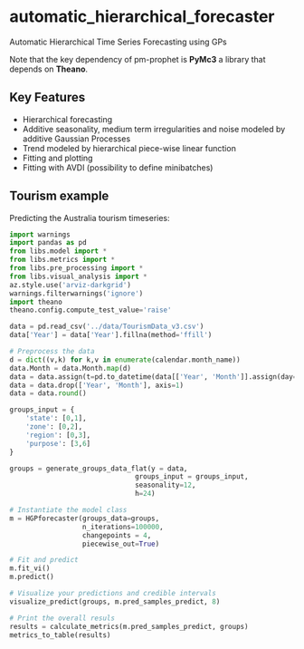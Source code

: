 # automatic_hierarchical_forecaster
Automatic Hierarchical Time Series Forecasting using GPs

Note that the key dependency of pm-prophet is **PyMc3** a library that depends on **Theano**.

## Key Features
* Hierarchical forecasting
* Additive seasonality, medium term irregularities and noise modeled by additive Gaussian Processes
* Trend modeled by hierarchical piece-wise linear function
* Fitting and plotting
* Fitting with AVDI (possibility to define minibatches)

## Tourism example
Predicting the Australia tourism timeseries:
```python
import warnings
import pandas as pd
from libs.model import *
from libs.metrics import *
from libs.pre_processing import *
from libs.visual_analysis import *
az.style.use('arviz-darkgrid')
warnings.filterwarnings('ignore')
import theano
theano.config.compute_test_value='raise'

data = pd.read_csv('../data/TourismData_v3.csv')
data['Year'] = data['Year'].fillna(method='ffill')

# Preprocess the data
d = dict((v,k) for k,v in enumerate(calendar.month_name))
data.Month = data.Month.map(d)
data = data.assign(t=pd.to_datetime(data[['Year', 'Month']].assign(day=1))).set_index('t')
data = data.drop(['Year', 'Month'], axis=1)
data = data.round()

groups_input = {
    'state': [0,1],
    'zone': [0,2],
    'region': [0,3],
    'purpose': [3,6]
}

groups = generate_groups_data_flat(y = data, 
                               groups_input = groups_input, 
                               seasonality=12, 
                               h=24)

# Instantiate the model class
m = HGPforecaster(groups_data=groups,
                  n_iterations=100000,
                  changepoints = 4,
                  piecewise_out=True)

# Fit and predict
m.fit_vi()
m.predict()

# Visualize your predictions and credible intervals
visualize_predict(groups, m.pred_samples_predict, 8)

# Print the overall resuls
results = calculate_metrics(m.pred_samples_predict, groups)
metrics_to_table(results)
```
